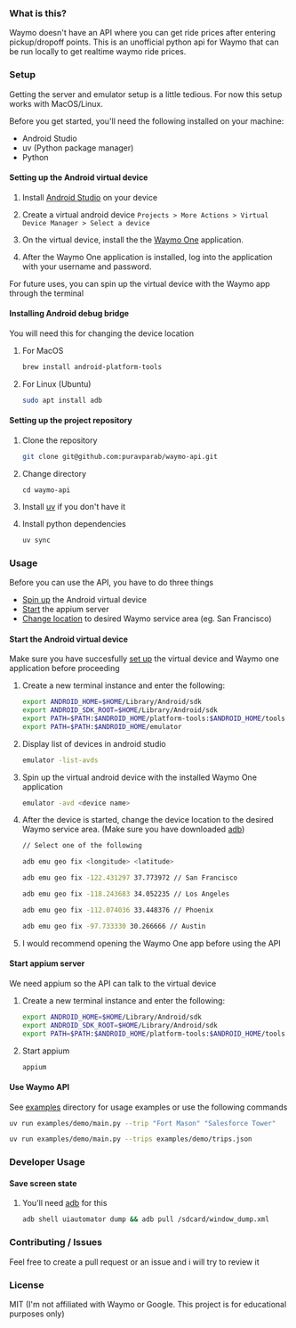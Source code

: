 ### What is this?

Waymo doesn't have an API where you can get ride prices after entering pickup/dropoff points. This is an unofficial python api for Waymo that can be run locally to get realtime waymo ride prices. 


### Setup

Getting the server and emulator setup is a little tedious. For now this setup works with MacOS/Linux.

Before you get started, you'll need the following installed on your machine:

- Android Studio
- uv (Python package manager)
- Python

#### Setting up the Android virtual device

1. Install [Android Studio](https://developer.android.com/studio) on your device

2. Create a virtual android device `Projects > More Actions > Virtual Device Manager > Select a device`

3. On the virtual device, install the the [Waymo One](https://play.google.com/store/apps/details?id=com.waymo.carapp) application.

4. After the Waymo One application is installed, log into the application with your username and password.

For future uses, you can spin up the virtual device with the Waymo app through the terminal

#### Installing Android debug bridge

You will need this for changing the device location 

1. For MacOS
	```bash
	brew install android-platform-tools
	```
2. For Linux (Ubuntu)
	```bash
	sudo apt install adb
	```

#### Setting up the project repository

1. Clone the repository
	```bash
	git clone git@github.com:puravparab/waymo-api.git
	```

2. Change directory
	```
	cd waymo-api
	```

3. Install [uv](https://docs.astral.sh/uv) if you don't have it

4. Install python dependencies
	```bash
	uv sync
	```

### Usage

Before you can use the API, you have to do three things
- [Spin up](#start-the-android-virtual-device) the Android virtual device
- [Start](#start-appium-server) the appium server
- [Change location](#start-the-android-virtual-device) to desired Waymo service area (eg. San Francisco)

#### Start the Android virtual device

Make sure you have succesfully [set up](#setting-up-the-android-virtual-device) the virtual device and Waymo one application before proceeding

1. Create a new terminal instance and enter the following:
	```bash
	export ANDROID_HOME=$HOME/Library/Android/sdk
	export ANDROID_SDK_ROOT=$HOME/Library/Android/sdk
	export PATH=$PATH:$ANDROID_HOME/platform-tools:$ANDROID_HOME/tools
	export PATH=$PATH:$ANDROID_HOME/emulator
	```

2. Display list of devices in android studio
	```bash
	emulator -list-avds
	```

3. Spin up the virtual android device with the installed Waymo One application
	```bash
	emulator -avd <device name>
	```

4. After the device is started, change the device location to the desired Waymo service area. (Make sure you have downloaded [adb](#installing-android-debug-bridge))

	```bash
	// Select one of the following

	adb emu geo fix <longitude> <latitude>

	adb emu geo fix -122.431297 37.773972 // San Francisco

	adb emu geo fix -118.243683 34.052235 // Los Angeles

	adb emu geo fix -112.074036 33.448376 // Phoenix

	adb emu geo fix -97.733330 30.266666 // Austin
	```

5. I would recommend opening the Waymo One app before using the API

#### Start appium server

We need appium so the API can talk to the virtual device

1. Create a new terminal instance and enter the following:
	```bash
	export ANDROID_HOME=$HOME/Library/Android/sdk
	export ANDROID_SDK_ROOT=$HOME/Library/Android/sdk
	export PATH=$PATH:$ANDROID_HOME/platform-tools:$ANDROID_HOME/tools
	```

2. Start appium
	```bash
	appium
	```

#### Use Waymo API

See [examples](./examples/) directory for usage examples or use the following commands
```bash
uv run examples/demo/main.py --trip "Fort Mason" "Salesforce Tower"
```
```bash
uv run examples/demo/main.py --trips examples/demo/trips.json
```


### Developer Usage

#### Save screen state

1. You'll need [adb](#android-debug-bridge) for this
	```bash
	adb shell uiautomator dump && adb pull /sdcard/window_dump.xml
	```

### Contributing / Issues

Feel free to create a pull request or an issue and i will try to review it

### License

MIT (I'm not affiliated with Waymo or Google. This project is for educational purposes only)